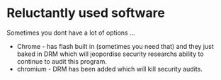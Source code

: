 # Reluctantly used software
Sometimes you dont have a lot of options ...

 * Chrome - has flash built in (sometimes you need that) and they just baked in DRM which will jeopordise security researchs ability to continue to audit this program.
 * chromium - DRM has been added which will kill security audits.
